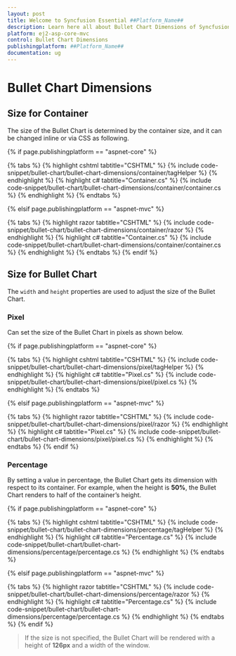 ```yaml
---
layout: post
title: Welcome to Syncfusion Essential ##Platform_Name##
description: Learn here all about Bullet Chart Dimensions of Syncfusion Essential ##Platform_Name## widgets based on HTML5 and jQuery.
platform: ej2-asp-core-mvc
control: Bullet Chart Dimensions
publishingplatform: ##Platform_Name##
documentation: ug
---
```



# Bullet Chart Dimensions

## Size for Container

The size of the Bullet Chart is determined by the container size, and it can be changed inline or via CSS as following.

{% if page.publishingplatform == "aspnet-core" %}

{% tabs %}
{% highlight cshtml tabtitle="CSHTML" %}
{% include code-snippet/bullet-chart/bullet-chart-dimensions/container/tagHelper %}
{% endhighlight %}
{% highlight c# tabtitle="Container.cs" %}
{% include code-snippet/bullet-chart/bullet-chart-dimensions/container/container.cs %}
{% endhighlight %}
{% endtabs %}

{% elsif page.publishingplatform == "aspnet-mvc" %}

{% tabs %}
{% highlight razor tabtitle="CSHTML" %}
{% include code-snippet/bullet-chart/bullet-chart-dimensions/container/razor %}
{% endhighlight %}
{% highlight c# tabtitle="Container.cs" %}
{% include code-snippet/bullet-chart/bullet-chart-dimensions/container/container.cs %}
{% endhighlight %}
{% endtabs %}
{% endif %}



## Size for Bullet Chart

The `width` and `height` properties are used to adjust the size of the Bullet Chart.

### Pixel

Can set the size of the Bullet Chart in pixels as shown below.

{% if page.publishingplatform == "aspnet-core" %}

{% tabs %}
{% highlight cshtml tabtitle="CSHTML" %}
{% include code-snippet/bullet-chart/bullet-chart-dimensions/pixel/tagHelper %}
{% endhighlight %}
{% highlight c# tabtitle="Pixel.cs" %}
{% include code-snippet/bullet-chart/bullet-chart-dimensions/pixel/pixel.cs %}
{% endhighlight %}
{% endtabs %}

{% elsif page.publishingplatform == "aspnet-mvc" %}

{% tabs %}
{% highlight razor tabtitle="CSHTML" %}
{% include code-snippet/bullet-chart/bullet-chart-dimensions/pixel/razor %}
{% endhighlight %}
{% highlight c# tabtitle="Pixel.cs" %}
{% include code-snippet/bullet-chart/bullet-chart-dimensions/pixel/pixel.cs %}
{% endhighlight %}
{% endtabs %}
{% endif %}



### Percentage

By setting a value in percentage, the Bullet Chart gets its dimension with respect to its container. For example, when the height is **50%**, the Bullet Chart renders to half of the container’s height.

{% if page.publishingplatform == "aspnet-core" %}

{% tabs %}
{% highlight cshtml tabtitle="CSHTML" %}
{% include code-snippet/bullet-chart/bullet-chart-dimensions/percentage/tagHelper %}
{% endhighlight %}
{% highlight c# tabtitle="Percentage.cs" %}
{% include code-snippet/bullet-chart/bullet-chart-dimensions/percentage/percentage.cs %}
{% endhighlight %}
{% endtabs %}

{% elsif page.publishingplatform == "aspnet-mvc" %}

{% tabs %}
{% highlight razor tabtitle="CSHTML" %}
{% include code-snippet/bullet-chart/bullet-chart-dimensions/percentage/razor %}
{% endhighlight %}
{% highlight c# tabtitle="Percentage.cs" %}
{% include code-snippet/bullet-chart/bullet-chart-dimensions/percentage/percentage.cs %}
{% endhighlight %}
{% endtabs %}
{% endif %}



>If the size is not specified, the Bullet Chart will be rendered with a height of **126px** and a width of the window.